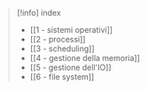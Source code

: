 > [!info] index
> - [[1 - sistemi operativi]]
> - [[2 - processi]]
> - [[3 - scheduling]]
> - [[4 - gestione della memoria]]
> - [[5 - gestione dell'IO]]
> - [[6 - file system]]